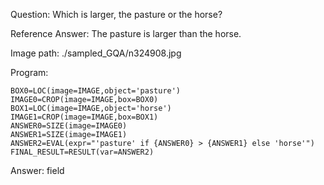 Question: Which is larger, the pasture or the horse?

Reference Answer: The pasture is larger than the horse.

Image path: ./sampled_GQA/n324908.jpg

Program:

```
BOX0=LOC(image=IMAGE,object='pasture')
IMAGE0=CROP(image=IMAGE,box=BOX0)
BOX1=LOC(image=IMAGE,object='horse')
IMAGE1=CROP(image=IMAGE,box=BOX1)
ANSWER0=SIZE(image=IMAGE0)
ANSWER1=SIZE(image=IMAGE1)
ANSWER2=EVAL(expr="'pasture' if {ANSWER0} > {ANSWER1} else 'horse'")
FINAL_RESULT=RESULT(var=ANSWER2)
```
Answer: field

